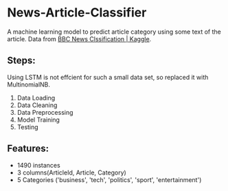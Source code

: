 # News-Article-Classifier
A machine learning model to predict article category using some text of the article. Data from [BBC News Clssification | Kaggle](https://www.kaggle.com/competitions/learn-ai-bbc/data).

## Steps:
Using LSTM is not effcient for such a small data set, so replaced it with MultinomialNB.
1. Data Loading
2. Data Cleaning
3. Data Preprocessing
4. Model Training  
5. Testing

## Features:
- 1490 instances
- 3 columns(ArticleId, Article, Category)
- 5 Categories ('business', 'tech', 'politics', 'sport', 'entertainment')

